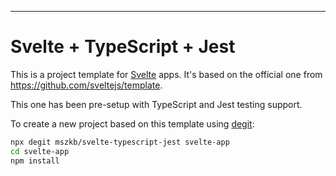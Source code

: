 ---

# Svelte + TypeScript + Jest

This is a project template for [Svelte](https://svelte.dev) apps. It's based on the official one from https://github.com/sveltejs/template.

This one has been pre-setup with TypeScript and Jest testing support.

To create a new project based on this template using [degit](https://github.com/Rich-Harris/degit):

```bash
npx degit mszkb/svelte-typescript-jest svelte-app
cd svelte-app
npm install
```
